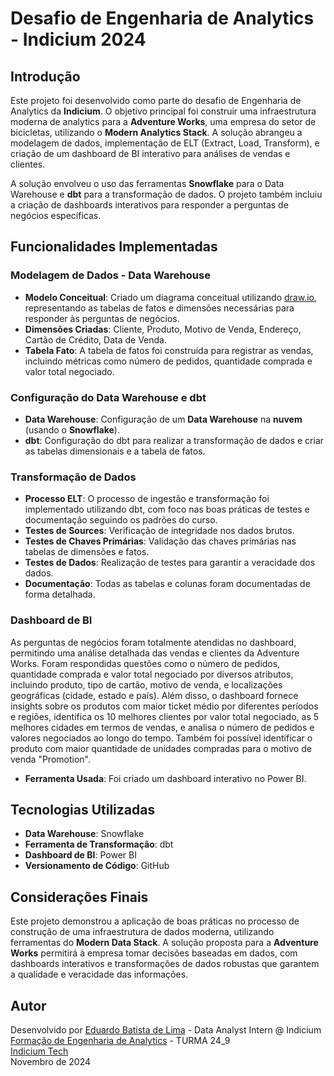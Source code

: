 # Desafio de Engenharia de Analytics - Indicium 2024

## Introdução

Este projeto foi desenvolvido como parte do desafio de Engenharia de Analytics da **Indicium**. O objetivo principal foi construir uma infraestrutura moderna de analytics para a **Adventure Works**, uma empresa do setor de bicicletas, utilizando o **Modern Analytics Stack**. A solução abrangeu a modelagem de dados, implementação de ELT (Extract, Load, Transform), e criação de um dashboard de BI interativo para análises de vendas e clientes.

A solução envolveu o uso das ferramentas **Snowflake** para o Data Warehouse e **dbt** para a transformação de dados. O projeto também incluiu a criação de dashboards interativos para responder a perguntas de negócios específicas.

## Funcionalidades Implementadas

### **Modelagem de Dados - Data Warehouse**
- **Modelo Conceitual**: Criado um diagrama conceitual utilizando [draw.io](https://app.diagrams.net/), representando as tabelas de fatos e dimensões necessárias para responder às perguntas de negócios.
- **Dimensões Criadas**: Cliente, Produto, Motivo de Venda, Endereço, Cartão de Crédito, Data de Venda.
- **Tabela Fato**: A tabela de fatos foi construída para registrar as vendas, incluindo métricas como número de pedidos, quantidade comprada e valor total negociado.

### **Configuração do Data Warehouse e dbt**
- **Data Warehouse**: Configuração de um **Data Warehouse** na **nuvem** (usando o **Snowflake**).
- **dbt**: Configuração do dbt para realizar a transformação de dados e criar as tabelas dimensionais e a tabela de fatos.

### **Transformação de Dados**
  - **Processo ELT**: O processo de ingestão e transformação foi implementado utilizando dbt, com foco nas boas práticas de testes e documentação seguindo os padrões do curso.
  - **Testes de Sources**: Verificação de integridade nos dados brutos.
  - **Testes de Chaves Primárias**: Validação das chaves primárias nas tabelas de dimensões e fatos.
  - **Testes de Dados**: Realização de testes para garantir a veracidade dos dados.
  - **Documentação**: Todas as tabelas e colunas foram documentadas de forma detalhada.

### **Dashboard de BI**
As perguntas de negócios foram totalmente atendidas no dashboard, permitindo uma análise detalhada das vendas e clientes da Adventure Works. Foram respondidas questões como o número de pedidos, quantidade comprada e valor total negociado por diversos atributos, incluindo produto, tipo de cartão, motivo de venda, e localizações geográficas (cidade, estado e país). Além disso, o dashboard fornece insights sobre os produtos com maior ticket médio por diferentes períodos e regiões, identifica os 10 melhores clientes por valor total negociado, as 5 melhores cidades em termos de vendas, e analisa o número de pedidos e valores negociados ao longo do tempo. Também foi possível identificar o produto com maior quantidade de unidades compradas para o motivo de venda "Promotion".
  
- **Ferramenta Usada**: Foi criado um dashboard interativo no Power BI.
      
## Tecnologias Utilizadas

- **Data Warehouse**: Snowflake
- **Ferramenta de Transformação**: dbt
- **Dashboard de BI**: Power BI
- **Versionamento de Código**: GitHub

## Considerações Finais

Este projeto demonstrou a aplicação de boas práticas no processo de construção de uma infraestrutura de dados moderna, utilizando ferramentas do **Modern Data Stack**. A solução proposta para a **Adventure Works** permitirá à empresa tomar decisões baseadas em dados, com dashboards interativos e transformações de dados robustas que garantem a qualidade e veracidade das informações.

## Autor

Desenvolvido por [Eduardo Batista de Lima](https://www.linkedin.com/in/eduardobdlima/) - Data Analyst Intern @ Indicium  
[Formação de Engenharia de Analytics](https://academy.indicium.tech/course/formacao-engenharia-de-analytics) - TURMA 24_9  
[Indicium Tech](https://www.indicium.tech/)  
Novembro de 2024 

